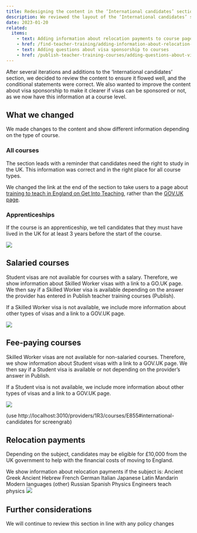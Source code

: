 ```yaml
---
title: Redesigning the content in the ‘International candidates’ section and improving visa information
description: We reviewed the layout of the ‘International candidates’ section and improved the visa content so that it is more accurate
date: 2023-01-20
related:
  items:
    - text: Adding information about relocation payments to course pages
    - href: /find-teacher-training/adding-information-about-relocation-payments-to-course-pages
    - text: Adding questions about visa sponsorship to courses
    - href: /publish-teacher-training-courses/adding-questions-about-visa-sponsorship-to-courses/
---
```


After several iterations and additions to the ‘International candidates’ section, we decided to review the content to ensure it flowed well, and the conditional statements were correct. We also wanted to improve the content about visa sponsorship to make it clearer if visas can be sponsored or not, as we now have this information at a course level.

## What we changed

We made changes to the content and show different information depending on the type of course.

### All courses

The section leads with a reminder that candidates need the right to study in the UK. This information was correct and in the right place for all course types.

We changed the link at the end of the section to take users to a page about [training to teach in England on Get Into Teaching](https://getintoteaching.education.gov.uk/non-uk-teachers/train-to-teach-in-england-as-an-international-student
), rather than the [GOV.UK page](https://www.gov.uk/government/publications/train-to-teach-in-england-non-uk-applicants/train-to-teach-in-england-if-youre-a-non-uk-citizen).

### Apprenticeships

If the course is an apprenticeship, we tell candidates that they must have lived in the UK for at least 3 years before the start of the course.

![](international-candidates--apprenticeships.png)

## Salaried courses

Student visas are not available for courses with a salary. Therefore, we show information about Skilled Worker visas with a link to a GO.UK page. We then say if a Skilled Worker visa is available depending on the answer the provider has entered in Publish teacher training courses (Publish).

If a Skilled Worker visa is not available, we include more information about other types of visas and a link to a GOV.UK page.

![](international-candidates--salaried.png)

## Fee-paying courses

Skilled Worker visas are not available for non-salaried courses. Therefore, we show information about Student visas with a link to a GOV.UK page. We then say if a Student visa is available or not depending on the provider’s answer in Publish.

If a Student visa is not available, we include more information about other types of visas and a link to a GOV.UK page.

![](international-candidates--fee-paying.png)

(use http://localhost:3010/providers/1R3/courses/E855#international-candidates for screengrab)

## Relocation payments

Depending on the subject, candidates may be eligible for £10,000 from the UK government to help with the financial costs of moving to England.

We show information about relocation payments if the subject is:
Ancient Greek
Ancient Hebrew
French
German
Italian
Japanese
Latin
Mandarin
Modern languages (other)
Russian
Spanish
Physics
Engineers teach physics
![](international-candidates--relocation-payments.png)

## Further considerations

We will continue to review this section in line with any policy changes



